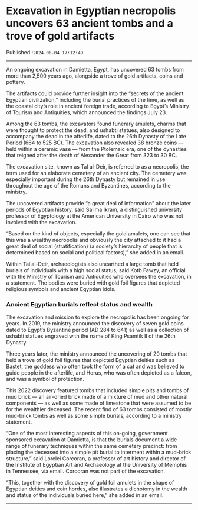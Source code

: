 # Excavation in Egyptian necropolis uncovers 63 ancient tombs and a trove of gold artifacts

Published :`2024-08-04 17:12:49`

---

An ongoing excavation in Damietta, Egypt, has uncovered 63 tombs from more than 2,500 years ago, alongside a trove of gold artifacts, coins and pottery.

The artifacts could provide further insight into the “secrets of the ancient Egyptian civilization,” including the burial practices of the time, as well as the coastal city’s role in ancient foreign trade, according to Egypt’s Ministry of Tourism and Antiquities, which announced the findings July 23.

Among the 63 tombs, the excavators found funerary amulets, charms that were thought to protect the dead, and ushabti statues, also designed to accompany the dead in the afterlife, dated to the 26th Dynasty of the Late Period (664 to 525 BC). The excavation also revealed 38 bronze coins — held within a ceramic vase — from the Ptolemaic era, one of the dynasties that reigned after the death of Alexander the Great from 323 to 30 BC.

The excavation site, known as Tal al-Deir, is referred to as a necropolis, the term used for an elaborate cemetery of an ancient city. The cemetery was especially important during the 26th Dynasty but remained in use throughout the age of the Romans and Byzantines, according to the ministry.

The uncovered artifacts provide “a great deal of information” about the later periods of Egyptian history, said Salima Ikram, a distinguished university professor of Egyptology at the American University in Cairo who was not involved with the excavation.

“Based on the kind of objects, especially the gold amulets, one can see that this was a wealthy necropolis and obviously the city attached to it had a great deal of social (stratification) (a society’s hierarchy of people that is determined based on social and political factors),” she added in an email.

Within Tal al-Deir, archaeologists also unearthed a large tomb that held burials of individuals with a high social status, said Kotb Fawzy, an official with the Ministry of Tourism and Antiquities who oversees the excavation, in a statement. The bodies were buried with gold foil figures that depicted religious symbols and ancient Egyptian idols.

### Ancient Egyptian burials reflect status and wealth

The excavation and mission to explore the necropolis has been ongoing for years. In 2019, the ministry announced the discovery of seven gold coins dated to Egypt’s Byzantine period (AD 284 to 641) as well as a collection of ushabti statues engraved with the name of King Psamtik II of the 26th Dynasty.

Three years later, the ministry announced the uncovering of 20 tombs that held a trove of gold foil figures that depicted Egyptian deities such as Bastet, the goddess who often took the form of a cat and was believed to guide people in the afterlife, and Horus, who was often depicted as a falcon, and was a symbol of protection.

This 2022 discovery featured tombs that included simple pits and tombs of mud brick — an air-dried brick made of a mixture of mud and other natural components — as well as some made of limestone that were assumed to be for the wealthier deceased. The recent find of 63 tombs consisted of mostly mud-brick tombs as well as some simple burials, according to a ministry statement.

“One of the most interesting aspects of this on-going, government sponsored excavation at Damietta, is that the burials document a wide range of funerary techniques within the same cemetery precinct: from placing the deceased into a simple pit burial to interment within a mud-brick structure,” said Lorelei Corcoran, a professor of art history and director of the Institute of Egyptian Art and Archaeology at the University of Memphis in Tennessee, via email. Corcoran was not part of the excavation.

“This, together with the discovery of gold foil amulets in the shape of Egyptian deities and coin hordes, also illustrates a dichotomy in the wealth and status of the individuals buried here,” she added in an email.

---

